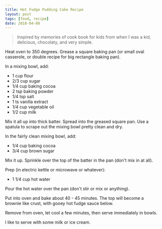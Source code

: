 ```yaml
---
title: Hot Fudge Pudding Cake Recipe
layout: post
tags: [food, recipe]
date: 2018-04-08
---
```


> Inspired by memories of cook book for kids from when I was a kid, 
> delicious, chocolaty, and very simple.

Heat oven to 350 degrees.
Grease a square baking pan (or small oval casserole, or double recipe for big rectangle baking pan). 

In a mixing bowl, add:

- 1 cup flour
- 2/3 cup sugar
- 1/4 cup baking cocoa
- 2 tsp baking powder
- 1/4 tsp salt
- 1 ts vanilla extract
- 1/4 cup vegetable oil 
- 1/2 cup milk

Mix it all up into thick batter. 
Spread into the greased square pan.
Use a spatula to scrape out the mixing bowl pretty clean and dry.

In the fairly clean mixing bowl, add:

- 1/4 cup baking cocoa
- 3/4 cup brown sugar

Mix it up.
Sprinkle over the top of the batter in the pan (don't mix in at all).

Prep (in electric kettle or microwave or whatever):

- 1 1/4 cup hot water

Pour the hot water over the pan (don't stir or mix or anything). 

Put into oven and bake about 40 - 45 minutes.
The top will become a brownie like crust, with gooey hot fudge sauce below.

Remove from oven, let cool a few minutes, then serve immediately in bowls. 

I like to serve with some milk or ice cream.
